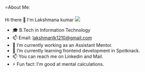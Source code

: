 ⭐About Me:

 Hi there 👋 I'm Lakshmana kumar
 <img src="https://i.pining.com/originals/47/fO/34/47fO342cec72b800463bf0O3eac1257e.gif">
- 🎓 B.Tech in Information Technology
- 📫 Email: lakshmanlk1210@gmail.com
- 🔭 I’m currently working as an Assistant Mentor.
- 🌱 I’m currently learning frontend development in Spotknack.
- 📫 You can reach me on Linkedin and Mail.
- ⚡ Fun fact: I'm good at mental calculations.
